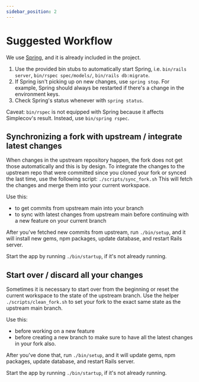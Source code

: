 ```yaml
---
sidebar_position: 2
---
```


# Suggested Workflow

We use [Spring](https://github.com/rails/spring), and it is already included in
the project.

1.  Use the provided bin stubs to automatically start Spring, i.e.
    `bin/rails server`, `bin/rspec spec/models/`, `bin/rails db:migrate`.
1.  If Spring isn't picking up on new changes, use `spring stop`. For example,
    Spring should always be restarted if there's a change in the environment
    keys.
1.  Check Spring's status whenever with `spring status`.

Caveat: `bin/rspec` is not equipped with Spring because it affects Simplecov's
result. Instead, use `bin/spring rspec`.

## Synchronizing a fork with upstream / integrate latest changes

When changes in the upstream repository happen, the fork does not get those
automatically and this is by design. To integrate the changes to the upstream
repo that were committed since you cloned your fork or synced the last time, use
the following script: `./scripts/sync_fork.sh` This will fetch the changes and
merge them into your current workspace.

Use this:

- to get commits from upstream main into your branch
- to sync with latest changes from upstream main before continuing with a new
  feature on your current branch

After you've fetched new commits from upstream, run `./bin/setup`, and it will
install new gems, npm packages, update database, and restart Rails server.

Start the app by running `./bin/startup`, if it's not already running.

## Start over / discard all your changes

Sometimes it is necessary to start over from the beginning or reset the current
workspace to the state of the upstream branch. Use the helper
`./scripts/clean_fork.sh` to set your fork to the exact same state as the
upstream main branch.

Use this:

- before working on a new feature
- before creating a new branch to make sure to have all the latest changes in
  your fork also.

After you've done that, run `./bin/setup`, and it will update gems, npm
packages, update database, and restart Rails server.

Start the app by running `./bin/startup`, if it's not already running.
